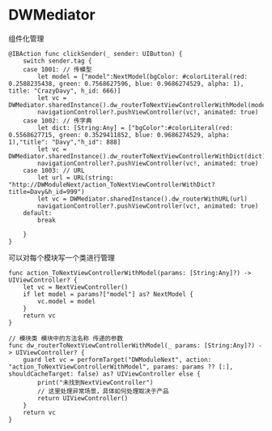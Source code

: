 # DWMediator
组件化管理

    @IBAction func clickSender(_ sender: UIButton) {
        switch sender.tag {
        case 1001: // 传模型
            let model = ["model":NextModel(bgColor: #colorLiteral(red: 0.2588235438, green: 0.7568627596, blue: 0.9686274529, alpha: 1), title: "CrazyDavy", h_id: 666)]
            let vc = DWMediator.sharedInstance().dw_routerToNextViewControllerWithModel(model)
            navigationController?.pushViewController(vc!, animated: true)
        case 1002: // 传字典
            let dict: [String:Any] = ["bgColor":#colorLiteral(red: 0.5568627715, green: 0.3529411852, blue: 0.9686274529, alpha: 1),"title": "Davy","h_id": 888]
            let vc = DWMediator.sharedInstance().dw_routerToNextViewControllerWithDict(dict)
            navigationController?.pushViewController(vc!, animated: true)
        case 1003: // URL
            let url = URL(string: "http://DWModuleNext/action_ToNextViewControllerWithDict?title=Davy&h_id=999")
            let vc = DWMediator.sharedInstance().dw_routerWithURL(url)
            navigationController?.pushViewController(vc!, animated: true)
        default:
            break
            
        }
    }

可以对每个模块写一个类进行管理

    func action_ToNextViewControllerWithModel(params: [String:Any]?) -> UIViewController? {
        let vc = NextViewController()
        if let model = params?["model"] as? NextModel {
            vc.model = model
        }
        return vc
    }
    
    // 模块类 模块中的方法名称 传递的参数
    func dw_routerToNextViewControllerWithModel(_ params: [String:Any]?) -> UIViewController? {
        guard let vc = performTarget("DWModuleNext", action: "action_ToNextViewControllerWithModel", params: params ?? [:], shouldCacheTarget: false) as? UIViewController else {
            print("未找到NextViewController")
            // 这里处理异常场景，具体如何处理取决于产品
            return UIViewController()
        }
        return vc
    }
